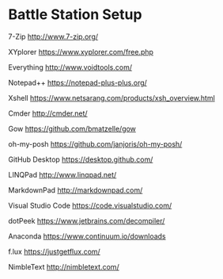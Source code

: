 # Battle Station Setup

7-Zip http://www.7-zip.org/

XYplorer https://www.xyplorer.com/free.php

Everything http://www.voidtools.com/

Notepad++ https://notepad-plus-plus.org/

Xshell https://www.netsarang.com/products/xsh_overview.html

Cmder http://cmder.net/

Gow https://github.com/bmatzelle/gow

oh-my-posh https://github.com/janjoris/oh-my-posh/

GitHub Desktop https://desktop.github.com/

LINQPad http://www.linqpad.net/

MarkdownPad http://markdownpad.com/

Visual Studio Code https://code.visualstudio.com/

dotPeek https://www.jetbrains.com/decompiler/

Anaconda https://www.continuum.io/downloads

f.lux https://justgetflux.com/

NimbleText http://nimbletext.com/